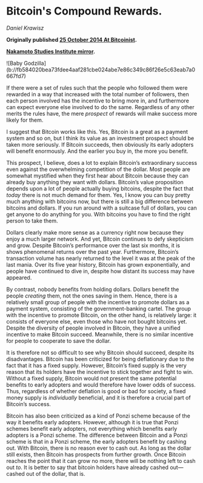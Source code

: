 # Bitcoin's Compound Rewards.

_Daniel Krawisz_


**Originally published [25 October 2014 At Bitcoinist](https://bitcoinist.com/bitcoins-compound-rewards/).**

**[Nakamoto Studies Institute mirror](https://nakamotostudies.org/literature/bitcoins-compound-rewards/).**

<div class="my-4 text-center">![Baby Godzilla](b://fb584020bea73fdee4aaf281cbe024abe7e86c349c86f26e5c63eab7a0667fd7)</div>


If there were a set of rules such that the people who followed them were rewarded in a way that increased with the total number of followers, then each person involved has the incentive to bring more in, and furthermore can expect everyone else involved to do the same. Regardless of any other merits the rules have, the mere _prospect_ of rewards will make success more likely for them.

I suggest that Bitcoin works like this. Yes, Bitcoin is a great as a payment system and so on, but I think its value as an investment prospect should be taken more seriously. If Bitcoin succeeds, then obviously its early adopters will benefit enormously. And the earlier you buy in, the more you benefit.

This prospect, I believe, does a lot to explain Bitcoin’s extraordinary success even against the overwhelming competition of the dollar. Most people are somewhat mystified when they first hear about Bitcoin because they can already buy anything they want with dollars. Bitcoin’s value proposition depends upon a lot of people actually buying bitcoins, despite the fact that _today_ there is not much demand for them. Yes, I know you can buy pretty much anything with bitcoins now, but there is still a big difference between bitcoins and dollars. If you run around with a suitcase full of dollars, you can get anyone to do anything for you. With bitcoins you have to find the right person to take them.

Dollars clearly make more sense as a currency right now because they enjoy a much larger network. And yet, Bitcoin continues to defy skepticism and grow. Despite Bitcoin’s performance over the last six months, it is shows phenomenal returns over the past year. Furthermore, Bitcoin’s transaction volume has nearly returned to the level it was at the peak of the last mania. Over its five year history, Bitcoin has grown exponentially, and people have continued to dive in, despite how distant its success may have appeared.

By contrast, nobody benefits from holding dollars. Dollars benefit the people _creating_ them, not the ones saving in them. Hence, there is a relatively small group of people with the incentive to promote dollars as a payment system, consisting of the government-banking cartel. The group with the incentive to promote Bitcoin, on the other hand, is relatively large: it consists of everyone else, even those who have not bought bitcoins yet. Despite the diversity of people involved in Bitcoin, they have a unified incentive to make Bitcoin succeed. Meanwhile, there is no similar incentive for people to cooperate to save the dollar.

It is therefore not so difficult to see why Bitcoin should succeed, despite its disadvantages. Bitcoin has been criticized for being deflationary due to the fact that it has a fixed supply. However, Bitcoin’s fixed supply is the very reason that its holders have the incentive to stick together and fight to win. Without a fixed supply, Bitcoin would not present the same potential benefits to early adopters and would therefore have lower odds of success. Thus, regardless of whether deflation is good or bad for society, a fixed money supply is _individually_ beneficial, and it is therefore a crucial part of Bitcoin’s success.

Bitcoin has also been criticized as a kind of Ponzi scheme because of the way it benefits early adopters. However, although it is true that Ponzi schemes benefit early adopters, not everything which benefits early adopters is a Ponzi scheme. The difference between Bitcoin and a Ponzi scheme is that in a Ponzi scheme, the early adopters benefit by cashing out. With Bitcoin, there is no reason ever to cash out. As long as the dollar still exists, then Bitcoin has prospects from further growth. Once Bitcoin reaches the point that it can grow no more, there will be nothing left to cash out _to_. It is better to say that bitcoin holders have already cashed out—cashed out of the dollar, that is.
